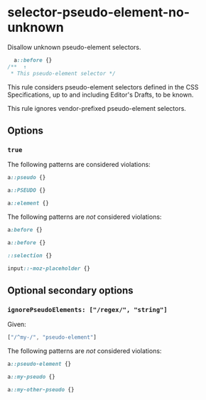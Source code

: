 # selector-pseudo-element-no-unknown

Disallow unknown pseudo-element selectors.

```css
  a::before {}
/**  ↑
 * This pseudo-element selector */
```

This rule considers pseudo-element selectors defined in the CSS Specifications, up to and including Editor's Drafts, to be known.

This rule ignores vendor-prefixed pseudo-element selectors.

## Options

### `true`

The following patterns are considered violations:

```css
a::pseudo {}
```

```css
a::PSEUDO {}
```

```css
a::element {}
```

The following patterns are *not* considered violations:

```css
a:before {}
```

```css
a::before {}
```

```css
::selection {}
```

```css
input::-moz-placeholder {}
```

## Optional secondary options

### `ignorePseudoElements: ["/regex/", "string"]`

Given:

```js
["/^my-/", "pseudo-element"]
```

The following patterns are *not* considered violations:

```css
a::pseudo-element {}
```

```css
a::my-pseudo {}
```

```css
a::my-other-pseudo {}
```
